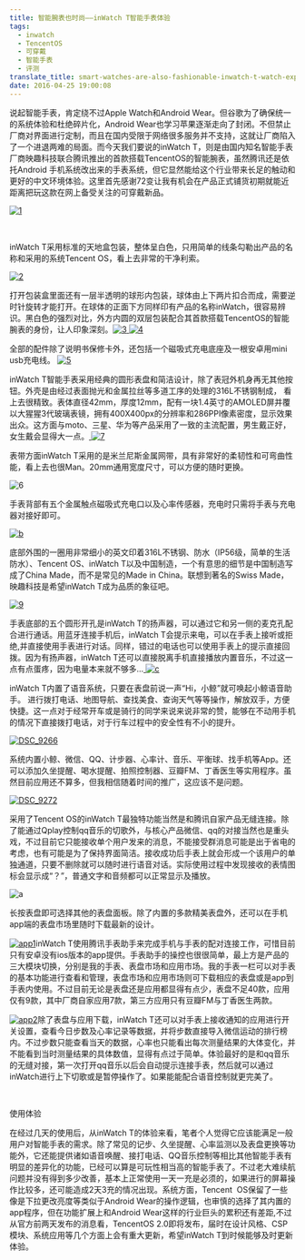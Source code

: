 ```yaml
---
title: 智能腕表也时尚——inWatch T智能手表体验
tags:
  - inwatch
  - TencentOS
  - 可穿戴
  - 智能手表
  - 评测
translate_title: smart-watches-are-also-fashionable-inwatch-t-watch-experience
date: 2016-04-25 19:00:08
---
```


说起智能手表，肯定绕不过Apple Watch和Android Wear。但谷歌为了确保统一的系统体验和杜绝碎片化，Android Wear也学习苹果逐渐走向了封闭。不但禁止厂商对界面进行定制，而且在国内受限于网络很多服务并不支持，这就让厂商陷入了一个进退两难的局面。而今天我们要说的inWatch T，则是由国内知名智能手表厂商映趣科技联合腾讯推出的首款搭载TencentOS的智能腕表，虽然腾讯还是依托Android 手机系统改出来的手表系统，但它显然能给这个行业带来长足的触动和更好的中文环境体验。这里首先感谢72变让我有机会在产品正式铺货初期就能近距离把玩这款在网上备受关注的可穿戴新品。

[![1](http://www.joylab.cn/wp-content/uploads/2016/04/1.jpg)](http://www.joylab.cn/wp-content/uploads/2016/04/1.jpg)

&nbsp;

inWatch T采用标准的天地盒包装，整体呈白色，只用简单的线条勾勒出产品的名称和采用的系统Tencent OS，看上去非常的干净利索。

[![2](http://www.joylab.cn/wp-content/uploads/2016/04/2.jpg)](http://www.joylab.cn/wp-content/uploads/2016/04/2.jpg)

打开包装盒里面还有一层半透明的球形内包装，球体由上下两片扣合而成，需要逆时针旋转才能打开。在球体的正面下方同样印有产品的名称inWatch，很容易辨识。黑白色的强烈对比，外方内圆的双层包装配合其首款搭载TencentOS的智能腕表的身份，让人印象深刻。[![3](http://www.joylab.cn/wp-content/uploads/2016/04/3.jpg)](http://www.joylab.cn/wp-content/uploads/2016/04/3.jpg)[
](http://www.joylab.cn/wp-content/uploads/2016/04/3.jpg) [![4](http://www.joylab.cn/wp-content/uploads/2016/04/4.jpg)](http://www.joylab.cn/wp-content/uploads/2016/04/4.jpg)

全部的配件除了说明书保修卡外，还包括一个磁吸式充电底座及一根安卓用mini usb充电线。
[![5](http://www.joylab.cn/wp-content/uploads/2016/04/5.jpg)](http://www.joylab.cn/wp-content/uploads/2016/04/5.jpg)

inWatch T智能手表采用经典的圆形表盘和简洁设计，除了表冠外机身再无其他按钮。外壳是由经过表面抛光和金属拉丝等多道工序的处理的316L不锈钢制成， 看上去很精致。表体直径42mm，厚度12mm，配有一块1.4英寸的AMOLED屏并覆以大猩猩3代玻璃表镜，拥有400X400px的分辨率和286PPI像素密度，显示效果出众。这方面与moto、三星、华为等产品采用了一致的主流配置，男生戴正好，女生戴会显得大一点。[
](http://www.joylab.cn/wp-content/uploads/2016/04/6.jpg) [![7](http://www.joylab.cn/wp-content/uploads/2016/04/7.jpg)](http://www.joylab.cn/wp-content/uploads/2016/04/7.jpg)

表带方面inWatch T采用的是米兰尼斯金属网带，具有非常好的柔韧性和可弯曲性能，看上去也很Man。20mm通用宽度尺寸，可以方便的随时更换。

![6](http://www.joylab.cn/wp-content/uploads/2016/04/6.jpg)

手表背部有五个金属触点磁吸式充电口以及心率传感器，充电时只需将手表与充电器对接好即可。

[![b](http://www.joylab.cn/wp-content/uploads/2016/04/b.jpg)](http://www.joylab.cn/wp-content/uploads/2016/04/b.jpg)

底部外围的一圈用非常细小的英文印着316L不锈钢、防水（IP56级，简单的生活防水）、Tencent OS、inWatch T以及中国制造，一个有意思的细节是中国制造写成了China Made，而不是常见的Made in China。联想到著名的Swiss Made，映趣科技是希望inWatch T成为品质的象征吧。

[![9](http://www.joylab.cn/wp-content/uploads/2016/04/9.jpg)](http://www.joylab.cn/wp-content/uploads/2016/04/9.jpg)

手表底部的五个圆形开孔是inWatch T的扬声器，可以通过它和另一侧的麦克孔配合进行通话。用蓝牙连接手机后，inWatch T会提示来电，可以在手表上接听或拒绝,并直接使用手表进行对话。同样，错过的电话也可以使用手表上的提示直接回拨。因为有扬声器，inWatch T还可以直接脱离手机直接播放内置音乐，不过这一点有点蛋疼，因为电量本来就不够多...[
](http://www.joylab.cn/wp-content/uploads/2016/04/a.jpg) [![c](http://www.joylab.cn/wp-content/uploads/2016/04/c.jpg)](http://www.joylab.cn/wp-content/uploads/2016/04/c.jpg)

inWatch T内置了语音系统，只要在表盘前说一声“Hi，小鲸”就可唤起小鲸语音助手。 进行拨打电话、地图导航、查找美食、查询天气等等操作，解放双手，方便快捷。这一点对于经常开车或是骑行的同学来说来说非常的赞，能够在不动用手机的情况下直接拨打电话，对于行车过程中的安全性有不小的提升。

[![DSC_9266](http://www.joylab.cn/wp-content/uploads/2016/04/DSC_9266.jpg)](http://www.joylab.cn/wp-content/uploads/2016/04/DSC_9266.jpg)

系统内置小鲸、微信、QQ、计步器、心率计、音乐、平衡球、找手机等App。还可以添加久坐提醒、喝水提醒、拍照控制器、豆瓣FM、丁香医生等实用程序。虽然目前应用还不算多，但我相信随着时间的推广，这应该不是问题。

[![DSC_9272](http://www.joylab.cn/wp-content/uploads/2016/04/DSC_9272.jpg)](http://www.joylab.cn/wp-content/uploads/2016/04/DSC_9272.jpg)

采用了Tencent OS的inWatch T最独特功能当然是和腾讯自家产品无缝连接。除了能通过Qplay控制qq音乐的切歌外，与核心产品微信、qq的对接当然也是重头戏，不过目前它只能接收单个用户发来的消息，不能接受群消息可能是出于省电的考虑，也有可能是为了保持界面简洁。接收成功后手表上就会形成一个该用户的单独通道，只要不删除就可以随时进行语音对话。实际使用过程中发现接收的表情图标会显示成“？”，普通文字和音频都可以正常显示及播放。

![a](http://www.joylab.cn/wp-content/uploads/2016/04/a.jpg)

长按表盘即可选择其他的表盘面板。除了内置的多款精美表盘外，还可以在手机app端的表盘市场里随时下载最新的设计。

[![app1](http://www.joylab.cn/wp-content/uploads/2016/04/app1.jpg)](http://www.joylab.cn/wp-content/uploads/2016/04/app1.jpg)inWatch T使用腾讯手表助手来完成手机与手表的配对连接工作，可惜目前只有安卓没有ios版本的app提供。手表助手的操控也很很简单，最上方是产品的三大模块切换，分别是我的手表、表盘市场和应用市场。我的手表一栏可以对手表的基本功能进行查看和管理，表盘市场和应用市场则可下载相应的表盘或是app到手表内使用。不过目前无论是表盘还是应用都显得有点少，表盘不足40款，应用仅有9款，其中厂商自家应用7款，第三方应用只有豆瓣FM与丁香医生两款。

[![app2](http://www.joylab.cn/wp-content/uploads/2016/04/app2.jpg)](http://www.joylab.cn/wp-content/uploads/2016/04/app2.jpg)除了表盘与应用下载，inWatch T还可以对手表上接收通知的应用进行开关设置，查看今日步数及心率记录等数据，并将步数直接导入微信运动的排行榜内。不过步数只能查看当天的数据，心率也只能看出每次测量结果的大体变化，并不能看到当时测量结果的具体数值，显得有点过于简单。体验最好的是和qq音乐的无缝对接，第一次打开qq音乐以后会自动提示连接手表，然后就可以通过inWatch进行上下切歌或是暂停操作了。如果能能配合语音控制就更完美了。

&nbsp;

使用体验

在经过几天的使用后，从inWatch T的体验来看，笔者个人觉得它应该能满足一般用户对智能手表的需求。除了常见的记步、久坐提醒、心率监测以及表盘更换等功能外，它还能提供诸如语音唤醒、接打电话、QQ音乐控制等相比其他智能手表有明显的差异化的功能，已经可以算是可玩性相当高的智能手表了。不过老大难续航问题并没有得到多少改善，基本上正常使用一天一充是必须的，如果进行的屏幕操作比较多，还可能造成2天3充的情况出现。系统方面，Tencent  OS保留了一些像是下拉更改亮度等类似于Android Wear的操作逻辑，也审慎的选择了其内置的app程序，但在功能扩展上和Android Wear这样的行业巨头的累积还有差距,不过从官方前两天发布的消息看，TencentOS 2.0即将发布，届时在设计风格、CSP模块、系统应用等几个方面上会有重大更新，希望inWatch T到时候能够及时更新体验。